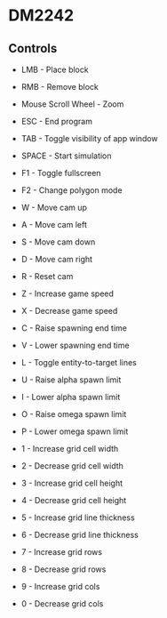# DM2242

## Controls

* LMB - Place block 
* RMB - Remove block
* Mouse Scroll Wheel - Zoom

* ESC - End program
* TAB - Toggle visibility of app window
* SPACE - Start simulation
* F1 - Toggle fullscreen
* F2 - Change polygon mode

* W - Move cam up
* A - Move cam left
* S - Move cam down
* D - Move cam right
* R - Reset cam
* Z - Increase game speed
* X - Decrease game speed
* C - Raise spawning end time
* V - Lower spawning end time
* L - Toggle entity-to-target lines
* U - Raise alpha spawn limit
* I - Lower alpha spawn limit
* O - Raise omega spawn limit
* P - Lower omega spawn limit

* 1 - Increase grid cell width
* 2 - Decrease grid cell width
* 3 - Increase grid cell height
* 4 - Decrease grid cell height
* 5 - Increase grid line thickness
* 6 - Decrease grid line thickness
* 7 - Increase grid rows
* 8 - Decrease grid rows
* 9 - Increase grid cols
* 0 - Decrease grid cols